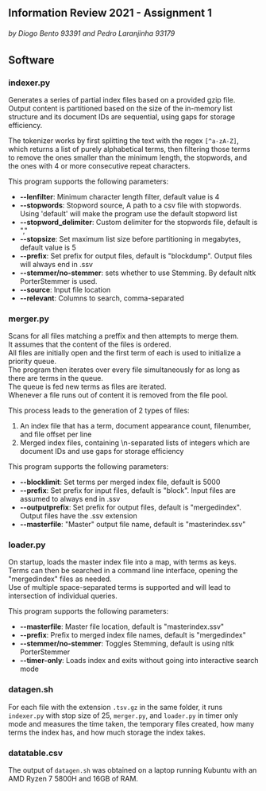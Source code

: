 ## Information Review 2021 - Assignment 1
###### by Diogo Bento 93391 and Pedro Laranjinha 93179

## Software
### indexer.py
Generates a series of partial index files based on a provided gzip file.
Output content is partitioned based on the size of the in-memory list structure and its document IDs are sequential, using gaps for storage efficiency.

The tokenizer works by first splitting the text with the regex `[^a-zA-Z]`, which returns a list of purely alphabetical terms, then filtering those terms to remove the ones smaller than the minimum length, the stopwords, and the ones with 4 or more consecutive repeat characters.

This program supports the following parameters:

+ **--lenfilter**: Minimum character length filter, default value is 4 
+ **--stopwords**: Stopword source, A path to a csv file with stopwords. Using 'default' will make the program use the default stopword list
+ **--stopword_delimiter**: Custom delimiter for the stopwords file, default is ","
+ **--stopsize**: Set maximum list size before partitioning in megabytes, default value is 5
+ **--prefix**: Set prefix for output files, default is "blockdump". Output files will always end in .ssv
+ **--stemmer/no-stemmer**: sets whether to use Stemming. By default nltk PorterStemmer is used.
+ **--source**: Input file location
+ **--relevant**: Columns to search, comma-separated

### merger.py
Scans for all files matching a preffix and then attempts to merge them.\
It assumes that the content of the files is ordered.\
All files are initially open and the first term of each is used to initialize a priority queue.\
The program then iterates over every file simultaneously for as long as there are terms in the queue.\
The queue is fed new terms as files are iterated.\
Whenever a file runs out of content it is removed from the file pool.

This process leads to the generation of 2 types of files:
1. An index file that has a term, document appearance count, filenumber, and file offset per line
2. Merged index files, containing \n-separated lists of integers which are document IDs and use gaps for storage efficiency   


This program supports the following parameters:
+ **--blocklimit**: Set terms per merged index file, default is 5000
+ **--prefix**: Set prefix for input files, default is "block". Input files are assumed to always end in .ssv
+ **--outputprefix**: Set prefix for output files, default is "mergedindex". Output files have the .ssv extension
+ **--masterfile**: "Master" output file name, default is "masterindex.ssv"

### loader.py
On startup, loads the master index file into a map, with terms as keys.\
Terms can then be searched in a command line interface, opening the "mergedindex" files as needed.\
Use of multiple space-separated terms is supported and will lead to intersection of individual queries.

This program supports the following parameters:
+ **--masterfile**: Master file location, default is "masterindex.ssv"
+ **--prefix**: Prefix to merged index file names, default is "mergedindex"
+ **--stemmer/no-stemmer**: Toggles Stemming, default is using nltk PorterStemmer
+ **--timer-only**: Loads index and exits without going into interactive search mode

### datagen.sh
For each file with the extension `.tsv.gz` in the same folder, it runs `indexer.py` with stop size of 25, `merger.py`, and `loader.py` in timer only mode and measures the time taken, the temporary files created, how many terms the index has, and how much storage the index takes.

### datatable.csv
The output of `datagen.sh` was obtained on a laptop running Kubuntu with an AMD Ryzen 7 5800H and 16GB of RAM.
